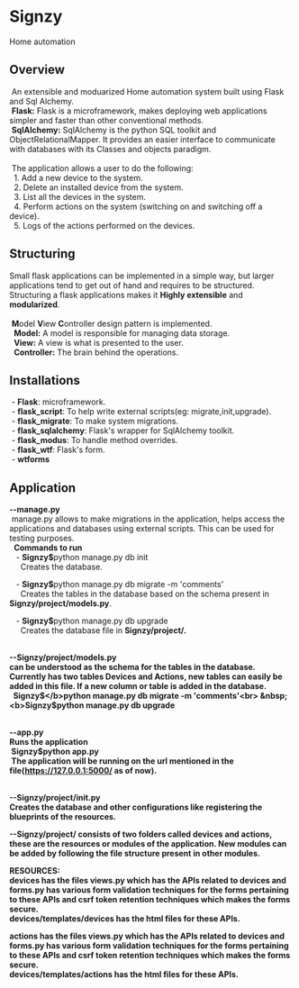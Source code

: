 # Signzy
Home automation

## Overview
&nbsp;An extensible and moduarized Home automation system built using Flask and Sql Alchemy.<br>
&nbsp;<b>Flask:</b> Flask is a microframework, makes deploying web applications simpler and faster than other conventional methods.<br>
&nbsp;<b>SqlAlchemy:</b> SqlAlchemy is the python SQL toolkit and ObjectRelationalMapper. It provides an easier interface to communicate with databases with its Classes and objects paradigm.<br><br>
&nbsp;The application allows a user to do the following:<br>
&nbsp;&nbsp;1. Add a new device to the system.<br>
&nbsp;&nbsp;2. Delete an installed device from the system.<br>
&nbsp;&nbsp;3. List all the devices in the system.<br>
&nbsp;&nbsp;4. Perform actions on the system (switching on and switching off a device).<br>
&nbsp;&nbsp;5. Logs of the actions performed on the devices.
## Structuring
Small flask applications can be implemented in a simple way, but larger applications tend to get out of hand and requires to be structured. Structuring a flask applications makes it <b>Highly extensible</b> and <b>modularized</b>. 
<br><br>
&nbsp;<b>M</b>odel <b>V</b>iew <b>C</b>ontroller design pattern is implemented.<br>
&nbsp;&nbsp;<b>Model:</b> A model is responsible for managing data storage.<br>
&nbsp;&nbsp;<b>View:</b> A view is what is presented to the user.<br>
&nbsp;&nbsp;<b>Controller:</b> The brain behind the operations.<br>

## Installations
&nbsp;- <b>Flask</b>: microframework.<br>
&nbsp;- <b>flask_script</b>: To help write external scripts(eg: migrate,init,upgrade).<br>
&nbsp;- <b>flask_migrate</b>: To make system migrations.<br>
&nbsp;- <b>flask_sqlalchemy</b>: Flask's wrapper for SqlAlchemy toolkit.<br>
&nbsp;- <b>flask_modus</b>: To handle method overrides.<br>
&nbsp;- <b>flask_wtf</b>: Flask's form.<br>
&nbsp;- <b>wtforms</b>

## Application
<b>--manage.py</b><br>
&nbsp;manage.py allows to make migrations in the application, helps access the applications and databases using external scripts. This can be used for testing purposes.<br>
&nbsp;&nbsp;<b>Commands to run</b><br>
&nbsp;&nbsp;&nbsp;- <b>Signzy$</b>python manage.py db init<br>
&nbsp;&nbsp;&nbsp;&nbsp; Creates the database.<br>

&nbsp;&nbsp;&nbsp;- <b>Signzy$</b>python manage.py db migrate -m 'comments'<br>
&nbsp;&nbsp;&nbsp;&nbsp; Creates the tables in the database based on the schema present in <b>Signzy/project/models.py</b>.<br>


&nbsp;&nbsp;&nbsp;- <b>Signzy$</b>python manage.py db upgrade<br>
&nbsp;&nbsp;&nbsp;&nbsp; Creates the database file in <b>Signzy/project/<b>.<br><br>
  
<b>--Signzy/project/models.py</b><br>
can be understood as the schema for the tables in the database. Currently has two tables <b>Devices</b> and <b>Actions</b>, new tables can easily be added in this file. If a new column or table is added in the database.<br>
&nbsp; <b>Signzy$</b>python manage.py db migrate -m 'comments'<br>
&nbsp; <b>Signzy$</b>python manage.py db upgrade<br><br>

<b>--app.py</b><br>
Runs the application<br>
&nbsp;<b>Signzy$</b>python app.py<br>
&nbsp;The application will be running on the url mentioned in the file(https://127.0.0.1:5000/ as of now).<br><br>

<b>--Signzy/project/__init__.py</b><br>
Creates the database and other configurations like registering the blueprints of the resources.<br>

<b>--Signzy/project/</b> consists of two folders called <b>devices</b> and <b>actions</b>, these are the resources or modules of the application. New modules can be added by following the file structure present in other modules.<br>


<b>RESOURCES:</b><br>
<b>devices</b> has the files <b>views.py</b> which has the APIs related to devices and <b>forms.py</b> has various form validation techniques for the forms pertaining to these APIs and csrf token retention techniques which makes the forms secure.<br>
<b>devices/templates/devices</b> has the html files for these APIs.<br>


<b>actions</b> has the files <b>views.py</b> which has the APIs related to devices and <b>forms.py</b> has various form validation techniques for the forms pertaining to these APIs and csrf token retention techniques which makes the forms secure.<br>
<b>devices/templates/actions</b> has the html files for these APIs.<br>
